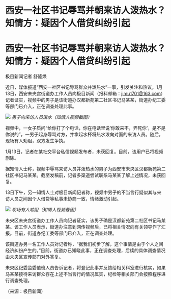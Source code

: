 # 西安一社区书记辱骂并朝来访人泼热水？知情方：疑因个人借贷纠纷引起

# 西安一社区书记辱骂并朝来访人泼热水？知情方：疑因个人借贷纠纷引起

极目新闻记者 舒隆焕

近日，媒体报道“西安一社区书记辱骂群众并泼热水”一事，引发关注和热议。1月13日，西安未央宫街道办工作人员向极目新闻（报料邮箱：jimu1701@163.com）记者证实，视频中的男子是该街道办汉都新苑第二社区书记马某某，街道办纪工委等部门已介入，正在调查处理此事。

![](https://inews.gtimg.com/om_bt/OJ6a1YgvlNY7kZPbhUoeHxxMDTjzFoMVddaYPAb2YbITAAA/1000)
_男子向来访人员泼水（知情人视频截图）_

视频中，一女子质问“给你打了个电话，你在电话里说‘你敢来不，弄死你’，是不是你说的”，一男子起身辱骂对方，并拿起水杯将热水泼向对面的来访人员。随后，现场有人劝阻，双方发生争执。

1月13日，记者在某社交平台私信视频发布者，未获回复。目前，该用户已将视频删除。

据知情人士称，视频中辱骂来访人员并泼热水的男子为西安市未央区汉都新苑第二社区书记马某某。截至发稿前，记者多渠道尝试联系马某某了解上述情况，未获回复。

13日下午，另一知情人士对极目新闻记者称，视频中男子的不当言行疑似其与来访人员之间因个人借贷等私事未协商一致，情绪激动引起。

![](https://inews.gtimg.com/om_bt/O_jZCVfDkTwMvECYxG6WVB4QbKIqeNPBGc7oRVr7ByVEkAA/1000)
_现场有人劝阻（知情人视频截图）_

未央区未央宫街道办工作人员向记者证实，该男子确是汉都新苑第二社区书记马某某。该工作人员表示，街道办注意到网传视频后，已将相关情况向有关领导作了汇报。目前，街道办纪工委等部门已介入，正在调查处理。

该街道办另一名工作人员对记者称，“据我们初步了解，这个事情是由于个人之间经济纠纷产生的。”目前，街道办已知晓此事，正在调查处理，后续的具体调查情况由未央区宣传部门对外答复。

未央区纪委监委值班人员告诉记者，将登记此事并反馈给相关科室进行核实，如果马某某接待来访群众存在上述不当言行的情况属实，纪检等相关部门会按照程序进行调查处理。

（来源：极目新闻）

